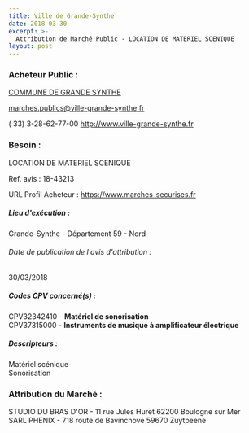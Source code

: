 ```yaml
---
title: Ville de Grande-Synthe
date: 2018-03-30
excerpt: >-
  Attribution de Marché Public - LOCATION DE MATERIEL SCENIQUE
layout: post
---
```


### Acheteur Public : 
<a href="/acheteur-135/siren-215902719"> COMMUNE DE GRANDE SYNTHE</a><br/>



marches.publics@ville-grande-synthe.fr

( 33) 3-28-62-77-00
http://www.ville-grande-synthe.fr
### Besoin :

LOCATION DE MATERIEL SCENIQUE

Ref. avis : 18-43213

URL Profil Acheteur : https://www.marches-securises.fr

##### Lieu d'exécution :

Grande-Synthe - Département 59 - Nord

###### Date de publication de l'avis d'attribution : 
30/03/2018

##### Codes CPV concerné(s) :
CPV32342410 - **Matériel de sonorisation** <br/>
CPV37315000 - **Instruments de musique à amplificateur électrique** <br/>

##### Descripteurs :
Matériel scénique <br/>
Sonorisation <br/>

### Attribution du Marché :
STUDIO DU BRAS D'OR - 11 rue Jules Huret 62200 Boulogne sur Mer <br/>
SARL PHENIX - 718 route de Bavinchove 59670 Zuytpeene <br/>
